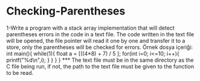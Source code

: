# Checking-Parentheses

1-Write a program with a stack array implementation that will detect parentheses errors in the code in a text file.
The code written in the text file will be opened, the file pointer will read it one by one and transfer it to a store, only the parentheses will be checked for errors.
Örnek dosya içeriği:
int main(){
while(1){
float a = [((4*8) + 7) / 5 ];
for(int i=0; i<=10; i++){
printf("%d\n",i);
}
}
}
}
*** The text file must be in the same directory as the C file being run, if not, the path to the text file must be given to the function to be read.
